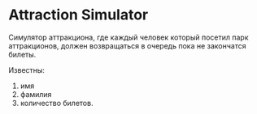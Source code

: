 # Attraction Simulator
Симулятор аттракциона, где каждый человек который посетил парк аттракционов, должен возвращаться в очередь
пока не закончатся билеты.

Известны: 
1. имя 
2. фамилия 
3. количество билетов.
